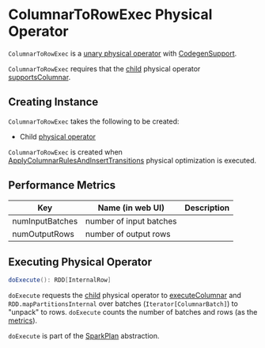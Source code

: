 # ColumnarToRowExec Physical Operator

`ColumnarToRowExec` is a [unary physical operator](UnaryExecNode.md) with [CodegenSupport](CodegenSupport.md).

`ColumnarToRowExec` requires that the [child](#child) physical operator [supportsColumnar](SparkPlan.md#supportsColumnar).

## Creating Instance

`ColumnarToRowExec` takes the following to be created:

* <span id="child"> Child [physical operator](SparkPlan.md)

`ColumnarToRowExec` is created when [ApplyColumnarRulesAndInsertTransitions](../physical-optimizations/ApplyColumnarRulesAndInsertTransitions.md) physical optimization is executed.

## <span id="metrics"> Performance Metrics

Key             | Name (in web UI)        | Description
----------------|-------------------------|---------
numInputBatches | number of input batches |
numOutputRows   | number of output rows   |

## <span id="doExecute"> Executing Physical Operator

```scala
doExecute(): RDD[InternalRow]
```

`doExecute` requests the [child](#child) physical operator to [executeColumnar](SparkPlan.md#executeColumnar) and `RDD.mapPartitionsInternal` over batches (`Iterator[ColumnarBatch]`) to "unpack" to rows. `doExecute` counts the number of batches and rows (as the [metrics](#metrics)).

`doExecute` is part of the [SparkPlan](SparkPlan.md#doExecute) abstraction.
